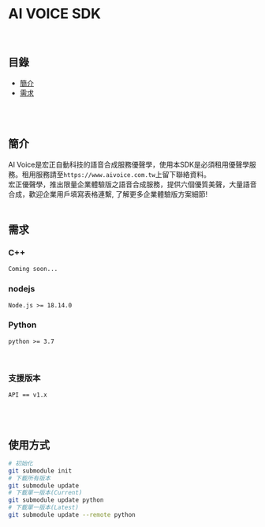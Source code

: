 # AI VOICE SDK

<br>

## 目錄
 - [簡介](#簡介)
 - [需求](#需求)

<br><br>

## 簡介
AI Voice是宏正自動科技的語音合成服務優聲學，使用本SDK是必須租用優聲學服務。租用服務請至`https://www.aivoice.com.tw`上留下聯絡資料。<br>
宏正優聲學，推出限量企業體驗版之語音合成服務，提供六個優質美聲，大量語音合成，歡迎企業用戶填寫表格連繫, 了解更多企業體驗版方案細節!
<br><br>

## 需求
### C++
```
Coming soon...
```

### nodejs
```
Node.js >= 18.14.0
```

### Python
```
python >= 3.7
```
<br>

### 支援版本
```
API == v1.x
```

<br><br>

## 使用方式
```bash
# 初始化
git submodule init
# 下載所有版本
git submodule update
# 下載單一版本(Current)
git submodule update python
# 下載單一版本(Latest)
git submodule update --remote python
```
